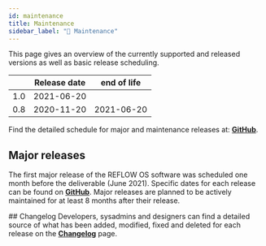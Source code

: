 ```yaml
---
id: maintenance
title: Maintenance
sidebar_label: "🌱 Maintenance"
---
```


This page gives an overview of the currently supported and released versions as well as basic release scheduling.

|  | Release date | end of life |
|--|--|--|
| 1.0 | 2021-06-20| |
| 0.8| 2020-11-20| 2021-06-20 |

Find the detailed schedule for major and maintenance releases at: **[GitHub](https://github.com/dyne/bonfire)**.

## Major releases
The first major release of the REFLOW OS software was scheduled one month before the deliverable (June 2021). Specific dates for each release can be found on **[GitHub](https://github.com/dyne/reflow-docs)**.
Major releases are planned to be actively maintained for at least 8 months after their release.

## Changelog
Developers, sysadmins and designers can find a detailed source of what has been added, modified, fixed and deleted for each release on the **[Changelog](/docs/changelog)** page.

